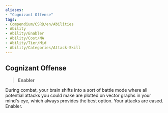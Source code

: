 ```yaml
---
aliases:
- "Cognizant Offense"
tags:
- Compendium/CSRD/en/Abilities
- Ability
- Ability/Enabler
- Ability/Cost/NA
- Ability/Tier/Mid
- Ability/Categories/Attack-Skill
---
```


  
## Cognizant Offense  
>**Enabler**
  
During combat, your brain shifts into a sort of battle mode where all potential attacks you could make are plotted on vector graphs in your mind's eye, which always provides the best option. Your attacks are eased. Enabler.
